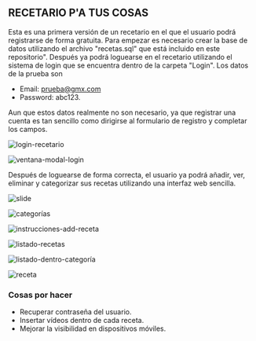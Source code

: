 ## RECETARIO P'A TUS COSAS

Esta es una primera versión de un recetario en el que el usuario podrá registrarse de forma gratuita. 
Para empezar es necesario crear la base de datos utilizando el archivo "recetas.sql" que está incluido en este repositorio".
Después ya podrá loguearse en el recetario utilizando el sistema de login que se encuentra dentro de la carpeta "Login".
Los datos de la prueba son

- Email: prueba@gmx.com 
- Password: abc123.

Aun que estos datos realmente no son necesario, ya que registrar una cuenta es tan sencillo como dirigirse al formulario de registro y completar los campos.

![login-recetario](https://github.com/sapoclay/recetario/assets/6242827/01d0741a-7fcf-415b-9870-7ac50e129333)

![ventana-modal-login](https://github.com/sapoclay/recetario/assets/6242827/7a0c4642-ff06-4df5-9d59-9e3a4c46dc67)

Después de loguearse de forma correcta, el usuario ya podrá añadir, ver, eliminar y categorizar sus recetas utilizando una interfaz web sencilla.

![slide](https://github.com/sapoclay/recetario/assets/6242827/97570093-d4df-4086-8236-0ba1b056f4ad)

![categorías](https://github.com/sapoclay/recetario/assets/6242827/6fc3145c-9c2e-4d1d-b004-58d0a4122953)

![instrucciones-add-receta](https://github.com/sapoclay/recetario/assets/6242827/72e376a8-f6cd-4586-83b1-37918c58eaeb)

![listado-recetas](https://github.com/sapoclay/recetario/assets/6242827/a7fad833-c141-464a-86ca-c6d87c83e359)

![listado-dentro-categoría](https://github.com/sapoclay/recetario/assets/6242827/4ae17473-df2b-4384-94cc-db2ef2423691)

![receta](https://github.com/sapoclay/recetario/assets/6242827/e52f49f4-e62f-4f67-8d41-56846b9eb4e1)

### Cosas por hacer

- Recuperar contraseña del usuario.
- Insertar vídeos dentro de cada receta.
- Mejorar la visibilidad en dispositivos móviles.